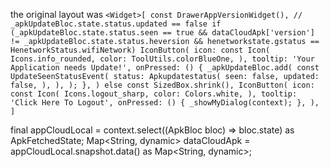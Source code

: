 the original layout was `<Widget>[
const DrawerAppVersionWidget(),
// _apkUpdateBloc.state.status.updated == false
if (_apkUpdateBloc.state.status.seen == true &&
dataCloudApk['version'] !=
_apkUpdateBloc.state.status.heversion &&
henetworkstate.gstatus ==
HenetworkStatus.wifiNetwork)
IconButton(
icon: const Icon(
Icons.info_rounded,
color: ToolUtils.colorBlueOne,
),
tooltip: 'Your Application needs Update!',
onPressed: () {
_apkUpdateBloc.add(
const UpdateSeenStatusEvent(
status: Apkupdatestatus(
seen: false,
updated: false,
),
),
);
},
)
else
const SizedBox.shrink(),
IconButton(
icon: const Icon(
Icons.logout_sharp,
color: Colors.white,
),
tooltip: 'Click Here To Logout',
onPressed: () {
_showMyDialog(context);
},
),
]`

final appCloudLocal =
context.select((ApkBloc bloc) => bloc.state) as ApkFetchedState;
Map<String, dynamic> dataCloudApk =
appCloudLocal.snapshot.data() as Map<String, dynamic>;